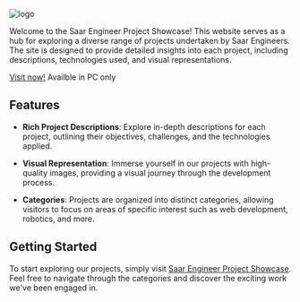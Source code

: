![logo](/logos/mainlogo.png)


Welcome to the Saar Engineer Project Showcase! This website serves as a hub for exploring a diverse range of projects undertaken by Saar Engineers. The site is designed to provide detailed insights into each project, including descriptions, technologies used, and visual representations.

[Visit now!](https://saarengineer.com/) Availble in PC only
## Features

- **Rich Project Descriptions**: Explore in-depth descriptions for each project, outlining their objectives, challenges, and the technologies applied.

- **Visual Representation**: Immerse yourself in our projects with high-quality images, providing a visual journey through the development process.

- **Categories**: Projects are organized into distinct categories, allowing visitors to focus on areas of specific interest such as web development, robotics, and more.

## Getting Started

To start exploring our projects, simply visit [Saar Engineer Project Showcase](https://saarengineer.com/#projects). Feel free to navigate through the categories and discover the exciting work we've been engaged in.

